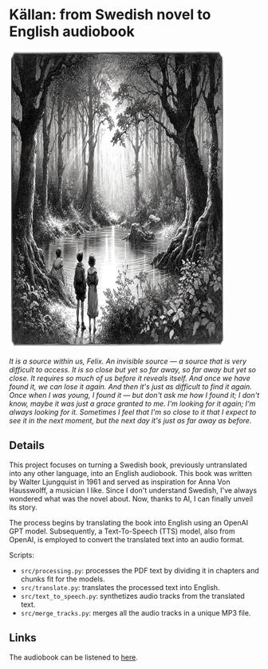 # Källan: from Swedish novel to English audiobook

<img src="docs/cover_kallan_03.jpg" width="432" height="600">

_It is a source within us, Felix. An invisible source — a source that is very difficult to access. It is so close but yet so far away, so far away but yet so close. It requires so much of us before it reveals itself. And once we have found it, we can lose it again. And then it's just as difficult to find it again. Once when I was young, I found it — but don't ask me how I found it; I don't know, maybe it was just a grace granted to me. I'm looking for it again; I'm always looking for it. Sometimes I feel that I'm so close to it that I expect to see it in the next moment, but the next day it's just as far away as before._

## Details
This project focuses on turning a Swedish book, previously untranslated into any other language, into an English audiobook. This book was written by Walter Ljungquist in 1961 and served as inspiration for Anna Von Hausswolff, a musician I like. Since I don't understand Swedish, I've always wondered what was the novel about. Now, thanks to AI, I can finally unveil its story. 

The process begins by translating the book into English using an OpenAI GPT model. Subsequently, a Text-To-Speech (TTS) model, also from OpenAI, is employed to convert the translated text into an audio format.

Scripts:
- `src/processing.py`: processes the PDF text by dividing it in chapters and chunks fit for the models.
- `src/translate.py`: translates the processed text into English.
- `src/text_to_speech.py`: synthetizes audio tracks from the translated text.
- `src/merge_tracks.py`: merges all the audio tracks in a unique MP3 file.

## Links
The audiobook can be listened to [here](https://www.youtube.com/channel/UCLI7IQrRzLPbHAJDuVt0lgA).